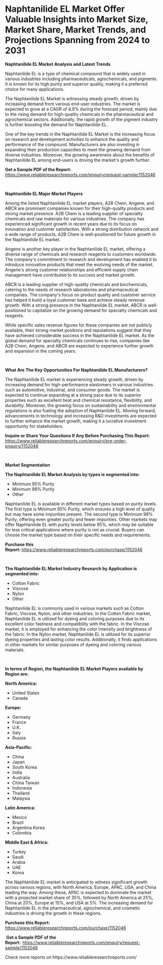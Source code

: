 <p><h1>Naphtanilide EL Market Offer Valuable Insights into Market Size, Market Share, Market Trends, and Projections Spanning from 2024 to 2031</h1></p><p><strong>Naphtanilide EL Market Analysis and Latest Trends</strong></p>
<p><p>Naphtanilide EL is a type of chemical compound that is widely used in various industries including pharmaceuticals, agrochemicals, and pigments. It is known for its high purity and superior quality, making it a preferred choice for many applications.</p><p>The Naphtanilide EL Market is witnessing steady growth, driven by increasing demand from various end-user industries. The market is expected to grow at a CAGR of 4.9% during the forecast period, mainly due to the rising demand for high-quality chemicals in the pharmaceutical and agrochemical sectors. Additionally, the rapid growth of the pigment industry is further boosting the demand for Naphtanilide EL.</p><p>One of the key trends in the Naphtanilide EL Market is the increasing focus on research and development activities to enhance the quality and performance of the compound. Manufacturers are also investing in expanding their production capacities to meet the growing demand from diverse industries. Moreover, the growing awareness about the benefits of Naphtanilide EL among end-users is driving the market's growth further.</p></p>
<p><strong>Get a Sample PDF of the Report:&nbsp;</strong> <a href="https://www.reliableresearchreports.com/enquiry/request-sample/1152046">https://www.reliableresearchreports.com/enquiry/request-sample/1152046</a></p>
<p>&nbsp;</p>
<p><strong>Naphtanilide EL Major Market Players</strong></p>
<p><p>Among the listed Naphtanilide EL market players, A2B Chem, Angene, and ABCR are prominent companies known for their high-quality products and strong market presence. A2B Chem is a leading supplier of specialty chemicals and raw materials for various industries. The company has experienced significant growth in recent years due to its focus on innovation and customer satisfaction. With a strong distribution network and a wide range of products, A2B Chem is well-positioned for future growth in the Naphtanilide EL market.</p><p>Angene is another key player in the Naphtanilide EL market, offering a diverse range of chemicals and research reagents to customers worldwide. The company's commitment to research and development has enabled it to introduce innovative products that meet the evolving needs of the market. Angene's strong customer relationships and efficient supply chain management have contributed to its success and market growth.</p><p>ABCR is a leading supplier of high-quality chemicals and biochemicals, catering to the needs of research laboratories and pharmaceutical companies. The company's focus on product quality and customer service has helped it build a loyal customer base and achieve steady revenue growth. With a strong presence in the Naphtanilide EL market, ABCR is well-positioned to capitalize on the growing demand for specialty chemicals and reagents.</p><p>While specific sales revenue figures for these companies are not publicly available, their strong market positions and reputations suggest that they have achieved considerable success in the Naphtanilide EL market. As the global demand for specialty chemicals continues to rise, companies like A2B Chem, Angene, and ABCR are expected to experience further growth and expansion in the coming years.</p></p>
<p>&nbsp;</p>
<p><strong>What Are The Key Opportunities For Naphtanilide EL Manufacturers?</strong></p>
<p><p>The Naphtanilide EL market is experiencing steady growth, driven by increasing demand for high-performance elastomers in various industries such as automotive, industrial, and consumer goods. The market is expected to continue expanding at a strong pace due to its superior properties such as excellent heat and chemical resistance, flexibility, and durability. Moreover, the growing focus on sustainability and environmental regulations is also fueling the adoption of Naphtanilide EL. Moving forward, advancements in technology and increasing R&D investments are expected to further enhance the market growth, making it a lucrative investment opportunity for stakeholders.</p></p>
<p><strong>Inquire or Share Your Questions If Any Before Purchasing This Report:</strong> <a href="https://www.reliableresearchreports.com/enquiry/pre-order-enquiry/1152046">https://www.reliableresearchreports.com/enquiry/pre-order-enquiry/1152046</a></p>
<p>&nbsp;</p>
<p><strong>Market Segmentation</strong></p>
<p><strong>The Naphtanilide EL Market Analysis by types is segmented into:</strong></p>
<p><ul><li>Minimum 95% Purity</li><li>Minimum 98% Purity</li><li>Other</li></ul></p>
<p><p>Naphtanilide EL is available in different market types based on purity levels. The first type is Minimum 95% Purity, which ensures a high level of quality but may have some impurities present. The second type is Minimum 98% Purity, offering even greater purity and fewer impurities. Other markets may offer Naphtanilide EL with purity levels below 95%, which may be suitable for less critical applications where purity is not as crucial. Buyers can choose the market type based on their specific needs and requirements.</p></p>
<p><strong>Purchase this Report:&nbsp;</strong><a href="https://www.reliableresearchreports.com/purchase/1152046">https://www.reliableresearchreports.com/purchase/1152046</a></p>
<p>&nbsp;</p>
<p><strong>The Naphtanilide EL Market Industry Research by Application is segmented into:</strong></p>
<p><ul><li>Cotton Fabric</li><li>Viscose</li><li>Nylon</li><li>Other</li></ul></p>
<p><p>Naphtanilide EL is commonly used in various markets such as Cotton Fabric, Viscose, Nylon, and other industries. In the Cotton Fabric market, Naphtanilide EL is utilized for dyeing and coloring purposes due to its excellent color fastness and compatibility with the fabric. In the Viscose market, it is employed for enhancing the color intensity and brightness of the fabric. In the Nylon market, Naphtanilide EL is utilized for its superior dyeing properties and lasting color results. Additionally, it finds applications in other markets for similar purposes of dyeing and coloring various materials.</p></p>
<p>&nbsp;</p>
<p><strong>In terms of Region, the Naphtanilide EL Market Players available by Region are:</strong></p>
<p>
    <p> <strong> North America: </strong>
        <ul>
            <li>United States</li>
            <li>Canada</li>
        </ul>
        </p> 
    <p> <strong> Europe: </strong>
        <ul>
            <li>Germany</li>
            <li>France</li>
            <li>U.K.</li>
            <li>Italy</li>
            <li>Russia</li>
        </ul>
        </p> 
    <p> <strong> Asia-Pacific: </strong>
        <ul>
            <li>China</li>
            <li>Japan</li>
            <li>South Korea</li>
            <li>India</li>
            <li>Australia</li>
            <li>China Taiwan</li>
            <li>Indonesia</li>
            <li>Thailand</li>
            <li>Malaysia</li>
        </ul>
        </p> 
    <p> <strong> Latin America: </strong>
        <ul>
            <li>Mexico</li>
            <li>Brazil</li>
            <li>Argentina Korea</li>
            <li>Colombia</li>
        </ul>
        </p> 
    <p> <strong> Middle East & Africa: </strong>
        <ul>
            <li>Turkey</li>
            <li>Saudi</li>
            <li>Arabia</li>
            <li>UAE</li>
            <li>Korea</li>
        </ul>
    </p>
    </p>
<p><p>The Naphtanilide EL market is anticipated to witness significant growth across various regions, with North America, Europe, APAC, USA, and China leading the way. Among these, APAC is expected to dominate the market with a projected market share of 35%, followed by North America at 25%, China at 20%, Europe at 15%, and USA at 5%. The increasing demand for Naphtanilide EL in the pharmaceutical, agrochemical, and cosmetic industries is driving the growth in these regions.</p></p>
<p><strong>Purchase this Report: </strong><a href="https://www.reliableresearchreports.com/purchase/1152046">https://www.reliableresearchreports.com/purchase/1152046</a></p>
<p>&nbsp;<strong>Get a Sample PDF of the Report:&nbsp;&nbsp;</strong><a href="https://www.reliableresearchreports.com/enquiry/request-sample/1152046">https://www.reliableresearchreports.com/enquiry/request-sample/1152046</a></p>
<p><strong></strong></p>
<p>Check more reports on https://www.reliableresearchreports.com/</p>
